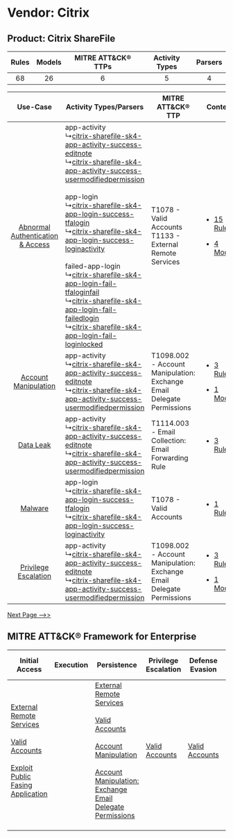 Vendor: Citrix
==============
Product: Citrix ShareFile
-------------------------
| Rules | Models | MITRE ATT&CK® TTPs | Activity Types | Parsers |
|:-----:|:------:|:------------------:|:--------------:|:-------:|
|  68   |   26   |         6          |       5        |    4    |

|    Use-Case    | Activity Types/Parsers    | MITRE ATT&CK® TTP    | Content    |
|:----:| ---- | ---- | ---- |
| [Abnormal Authentication & Access](../../../UseCases/uc_abnormal_authentication_&_access.md) |  app-activity<br> ↳[citrix-sharefile-sk4-app-activity-success-editnote](Ps/pC_citrixsharefilesk4appactivitysuccesseditnote.md)<br> ↳[citrix-sharefile-sk4-app-activity-success-usermodifiedpermission](Ps/pC_citrixsharefilesk4appactivitysuccessusermodifiedpermission.md)<br><br> app-login<br> ↳[citrix-sharefile-sk4-app-login-success-tfalogin](Ps/pC_citrixsharefilesk4apploginsuccesstfalogin.md)<br> ↳[citrix-sharefile-sk4-app-login-success-loginactivity](Ps/pC_citrixsharefilesk4apploginsuccessloginactivity.md)<br><br> failed-app-login<br> ↳[citrix-sharefile-sk4-app-login-fail-tfaloginfail](Ps/pC_citrixsharefilesk4apploginfailtfaloginfail.md)<br> ↳[citrix-sharefile-sk4-app-login-fail-failedlogin](Ps/pC_citrixsharefilesk4apploginfailfailedlogin.md)<br> ↳[citrix-sharefile-sk4-app-login-fail-loginlocked](Ps/pC_citrixsharefilesk4apploginfailloginlocked.md)<br> | T1078 - Valid Accounts<br>T1133 - External Remote Services<br>    | [<ul><li>15 Rules</li></ul><ul><li>4 Models</li></ul>](RM/r_m_citrix_citrix_sharefile_Abnormal_Authentication_&_Access.md) |
|    [Account Manipulation](../../../UseCases/uc_account_manipulation.md)    |  app-activity<br> ↳[citrix-sharefile-sk4-app-activity-success-editnote](Ps/pC_citrixsharefilesk4appactivitysuccesseditnote.md)<br> ↳[citrix-sharefile-sk4-app-activity-success-usermodifiedpermission](Ps/pC_citrixsharefilesk4appactivitysuccessusermodifiedpermission.md)<br>    | T1098.002 - Account Manipulation: Exchange Email Delegate Permissions<br> | [<ul><li>3 Rules</li></ul><ul><li>1 Models</li></ul>](RM/r_m_citrix_citrix_sharefile_Account_Manipulation.md)    |
|    [Data Leak](../../../UseCases/uc_data_leak.md)    |  app-activity<br> ↳[citrix-sharefile-sk4-app-activity-success-editnote](Ps/pC_citrixsharefilesk4appactivitysuccesseditnote.md)<br> ↳[citrix-sharefile-sk4-app-activity-success-usermodifiedpermission](Ps/pC_citrixsharefilesk4appactivitysuccessusermodifiedpermission.md)<br>    | T1114.003 - Email Collection: Email Forwarding Rule<br>    | [<ul><li>3 Rules</li></ul>](RM/r_m_citrix_citrix_sharefile_Data_Leak.md)    |
|    [Malware](../../../UseCases/uc_malware.md)    |  app-login<br> ↳[citrix-sharefile-sk4-app-login-success-tfalogin](Ps/pC_citrixsharefilesk4apploginsuccesstfalogin.md)<br> ↳[citrix-sharefile-sk4-app-login-success-loginactivity](Ps/pC_citrixsharefilesk4apploginsuccessloginactivity.md)<br>    | T1078 - Valid Accounts<br>    | [<ul><li>1 Rules</li></ul>](RM/r_m_citrix_citrix_sharefile_Malware.md)    |
|    [Privilege Escalation](../../../UseCases/uc_privilege_escalation.md)    |  app-activity<br> ↳[citrix-sharefile-sk4-app-activity-success-editnote](Ps/pC_citrixsharefilesk4appactivitysuccesseditnote.md)<br> ↳[citrix-sharefile-sk4-app-activity-success-usermodifiedpermission](Ps/pC_citrixsharefilesk4appactivitysuccessusermodifiedpermission.md)<br>    | T1098.002 - Account Manipulation: Exchange Email Delegate Permissions<br> | [<ul><li>3 Rules</li></ul><ul><li>1 Models</li></ul>](RM/r_m_citrix_citrix_sharefile_Privilege_Escalation.md)    |
[Next Page -->>](2_ds_citrix_citrix_sharefile.md)

MITRE ATT&CK® Framework for Enterprise
--------------------------------------
| Initial Access                                                                                                                                                                                                                         | Execution | Persistence                                                                                                                                                                                                                                                                                                                                 | Privilege Escalation                                                | Defense Evasion                                                     | Credential Access | Discovery | Lateral Movement | Collection                                                                                                                                                            | Command and Control                                                                                                                       | Exfiltration | Impact |
| -------------------------------------------------------------------------------------------------------------------------------------------------------------------------------------------------------------------------------------- | --------- | ------------------------------------------------------------------------------------------------------------------------------------------------------------------------------------------------------------------------------------------------------------------------------------------------------------------------------------------- | ------------------------------------------------------------------- | ------------------------------------------------------------------- | ----------------- | --------- | ---------------- | --------------------------------------------------------------------------------------------------------------------------------------------------------------------- | ----------------------------------------------------------------------------------------------------------------------------------------- | ------------ | ------ |
| [External Remote Services](https://attack.mitre.org/techniques/T1133)<br><br>[Valid Accounts](https://attack.mitre.org/techniques/T1078)<br><br>[Exploit Public Fasing Application](https://attack.mitre.org/techniques/T1190)<br><br> |           | [External Remote Services](https://attack.mitre.org/techniques/T1133)<br><br>[Valid Accounts](https://attack.mitre.org/techniques/T1078)<br><br>[Account Manipulation](https://attack.mitre.org/techniques/T1098)<br><br>[Account Manipulation: Exchange Email Delegate Permissions](https://attack.mitre.org/techniques/T1098/002)<br><br> | [Valid Accounts](https://attack.mitre.org/techniques/T1078)<br><br> | [Valid Accounts](https://attack.mitre.org/techniques/T1078)<br><br> |                   |           |                  | [Email Collection](https://attack.mitre.org/techniques/T1114)<br><br>[Email Collection: Email Forwarding Rule](https://attack.mitre.org/techniques/T1114/003)<br><br> | [Proxy: Multi-hop Proxy](https://attack.mitre.org/techniques/T1090/003)<br><br>[Proxy](https://attack.mitre.org/techniques/T1090)<br><br> |              |        |